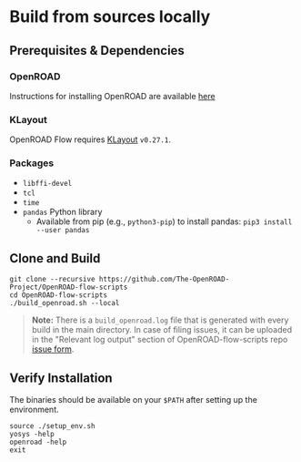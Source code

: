 # Build from sources locally

## Prerequisites & Dependencies

### OpenROAD

Instructions for installing OpenROAD are available [here](https://openroad.readthedocs.io/en/latest/main/README.html#install-dependencies)

### KLayout

OpenROAD Flow requires [KLayout](https://www.klayout.de) `v0.27.1`.

### Packages

-   `libffi-devel`
-   `tcl`
-   `time`
-   `pandas` Python library
      -   Available from pip (e.g., `python3-pip`) to install pandas:
          `pip3 install --user pandas`

## Clone and Build

``` shell
git clone --recursive https://github.com/The-OpenROAD-Project/OpenROAD-flow-scripts
cd OpenROAD-flow-scripts
./build_openroad.sh --local
```

> **Note:** There is a `build_openroad.log` file that is generated with every build in the main directory. In case of filing issues, it can be uploaded in the "Relevant log output" section of OpenROAD-flow-scripts repo [issue form](https://github.com/The-OpenROAD-Project/OpenROAD-flow-scripts/issues/new?assignees=&labels=&template=bug_report_with_orfs.yml).

## Verify Installation

The binaries should be available on your `$PATH` after setting up the
environment.

``` shell
source ./setup_env.sh
yosys -help
openroad -help
exit
```
